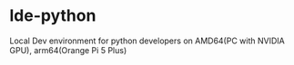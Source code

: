 # lde-python
Local Dev environment for python developers on AMD64(PC with NVIDIA GPU), arm64(Orange Pi 5 Plus)
